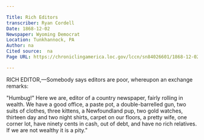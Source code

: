 ```yaml
---

Title: Rich Editors
transcriber: Ryan Cordell
Date: 1868-12-02
Newspaper: Wyoming Democrat
Location: Tunkhannock, PA
Author: na
Cited source:  na
Page URL: https://chroniclingamerica.loc.gov/lccn/sn84026601/1868-12-02/ed-1/seq-1/

---
```


RICH EDITOR,—Somebody says editors are poor, whereupon an exchange remarks:

"Humbug!" Here we are, editor of a country newspaper, fairly rolling in wealth. We have a good office, a paste pot, a double-barrelled gun, two suits of clothes, three kittens, a Newfoundland pup, two gold watches, thirteen day and two night shirts, carpet on our floors, a pretty wife, one corner lot, have ninety cents in cash, out of debt, and have no rich relatives. If we are not wealthy it is a pity."